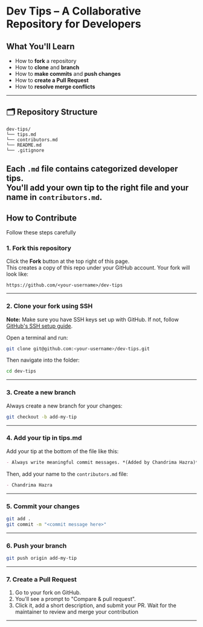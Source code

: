 # Dev Tips – A Collaborative Repository for Developers

## What You'll Learn
- How to **fork** a repository
- How to **clone** and **branch**
- How to **make commits** and **push changes**
- How to **create a Pull Request**
- How to **resolve merge conflicts**
---
## 🗂️ Repository Structure
```
dev-tips/
└── tips.md
└── contributors.md
└── README.md
└── .gitignore
```
Each `.md` file contains categorized developer tips.  
You'll add your own tip to the right file and your name in `contributors.md`.
---
## How to Contribute
Follow these steps carefully

### 1. Fork this repository
Click the **Fork** button at the top right of this page.  
This creates a copy of this repo under your GitHub account.
Your fork will look like:
```
https://github.com/<your-username>/dev-tips
```
---
### 2. Clone your fork using SSH
**Note:** Make sure you have SSH keys set up with GitHub. If not, follow [GitHub's SSH setup guide](https://docs.github.com/en/authentication/connecting-to-github-with-ssh).

Open a terminal and run:
```bash
git clone git@github.com:<your-username>/dev-tips.git
```
Then navigate into the folder:
```bash
cd dev-tips
```
---
### 3. Create a new branch
Always create a new branch for your changes:
```bash
git checkout -b add-my-tip
```
---
### 4. Add your tip in tips.md
Add your tip at the bottom of the file like this:
```markdown
- Always write meaningful commit messages. *(Added by Chandrima Hazra)*
```
Then, add your name to the `contributors.md` file:
```markdown
- Chandrima Hazra
```
---
### 5. Commit your changes
```bash
git add .
git commit -m "<commit message here>"
```
---
### 6. Push your branch
```bash
git push origin add-my-tip
```
---
### 7. Create a Pull Request
1. Go to your fork on GitHub.
2. You'll see a prompt to "Compare & pull request".
3. Click it, add a short description, and submit your PR.
   Wait for the maintainer to review and merge your contribution
---